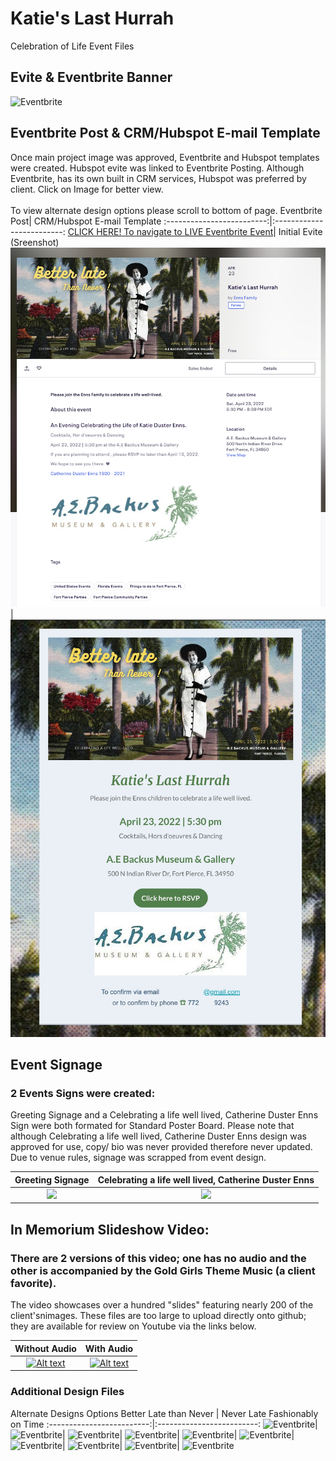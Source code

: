 # Katie's Last Hurrah
Celebration of Life Event Files
## Evite &  Eventbrite Banner
![Eventbrite](https://github.com/f-marquez/Kakies_last_hurrah/blob/main/EventBanner/9.png)
## Eventbrite Post & CRM/Hubspot E-mail Template
Once main project image was approved, Eventbrite and Hubspot templates were created. Hubspot evite was linked to Eventbrite Posting.
Although Eventbrite, has its own built in CRM services, Hubspot was preferred by client. Click on Image for better view. 
<br>
<br>
To view alternate design options please scroll to bottom of page.
Eventbrite Post| CRM/Hubspot E-mail Template
:-------------------------:|:-------------------------:
[CLICK HERE! To navigate to LIVE Eventbrite Event](https://www.eventbrite.com/e/katies-last-hurrah-tickets-311857563367)| Initial Evite (Sreenshot)
![Eventbrite](https://github.com/f-marquez/Kakies_last_hurrah/blob/main/Screen%20Shot%202022-04-23%20at%2012.20.03%20AM.png)| ![Hubspot](https://github.com/f-marquez/Kakies_last_hurrah/blob/main/HUBSPOT%20SS.jpeg)


## Event Signage
### 2 Events Signs were created:
Greeting Signage and a Celebrating a life well lived, Catherine Duster Enns Sign were both formated for Standard Poster Board.
Please note that although Celebrating a life well lived, Catherine Duster Enns design was approved for use, copy/ bio  was never provided therefore never updated. Due to venue rules, signage was scrapped from event design.

Greeting Signage| Celebrating a life well lived, Catherine Duster Enns
:-------------------------:|:-------------------------:
![](https://github.com/f-marquez/Kakies_last_hurrah/blob/main/Better%20late%20Than%20Never%20!/3.png)  |  ![](https://github.com/f-marquez/Kakies_last_hurrah/blob/main/Better%20late%20Than%20Never%20!/4.png)


## In Memorium Slideshow Video: 
### There are 2 versions of this video; one has no audio and the other is accompanied by the Gold Girls Theme Music (a client favorite).
 The video showcases over a hundred "slides" featuring nearly 200 of the client'snimages. These files are too large to upload directly onto github; they are available for review on Youtube via the links below.
 
 Without Audio             | With Audio
:-------------------------:|:-------------------------:
[![Alt text](https://img.youtube.com/vi/eQSYu4JPQUE/0.jpg)](https://www.youtube.com/watch?v=eQSYu4JPQUE)  | [![Alt text](https://img.youtube.com/vi/eQSYu4JPQUE/0.jpg)](https://www.youtube.com/watch?v=eQSYu4JPQUE) 


### Additional Design Files
Alternate Designs Options
 Better Late than Never |  Never Late Fashionably on Time
 :-------------------------:|:-------------------------:
 ![Eventbrite](https://github.com/f-marquez/Kakies_last_hurrah/blob/main/EventBanner/2.png)|![Eventbrite](https://github.com/f-marquez/Kakies_last_hurrah/blob/main/EventBanner/3.png)|
 ![Eventbrite](https://github.com/f-marquez/Kakies_last_hurrah/blob/main/EventBanner/5.png)| ![Eventbrite](https://github.com/f-marquez/Kakies_last_hurrah/blob/main/EventBanner/4.png)|
 ![Eventbrite](https://github.com/f-marquez/Kakies_last_hurrah/blob/main/EventBanner/10.png)| ![Eventbrite](https://github.com/f-marquez/Kakies_last_hurrah/blob/main/EventBanner/7.png)|
 ![Eventbrite](https://github.com/f-marquez/Kakies_last_hurrah/blob/main/EventBanner/11.png)| ![Eventbrite](https://github.com/f-marquez/Kakies_last_hurrah/blob/main/EventBanner/6.png)|
![Eventbrite](https://github.com/f-marquez/Kakies_last_hurrah/blob/main/EventBanner/12.png)| ![Eventbrite](https://github.com/f-marquez/Kakies_last_hurrah/blob/main/EventBanner/8.png)
 
